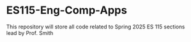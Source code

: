 # ES115-Eng-Comp-Apps
This repository will store all code related to Spring 2025 ES 115 sections lead by Prof. Smith
